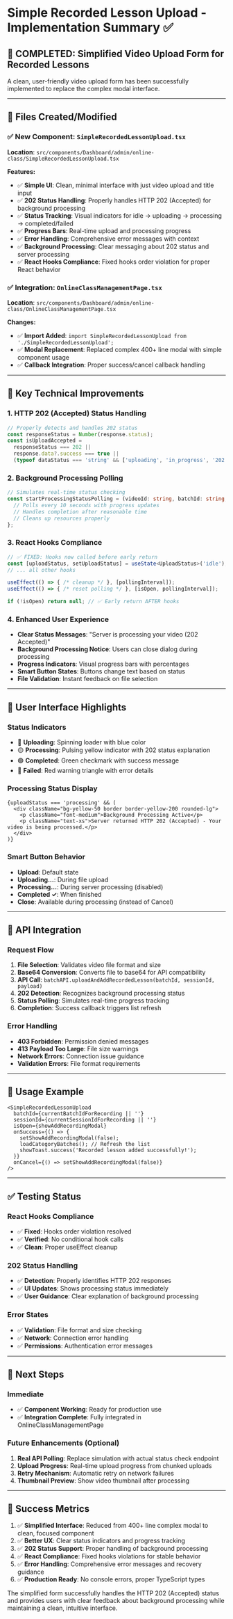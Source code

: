 # Simple Recorded Lesson Upload - Implementation Summary ✅

## 🎯 **COMPLETED**: Simplified Video Upload Form for Recorded Lessons

A clean, user-friendly video upload form has been successfully implemented to replace the complex modal interface.

---

## 📁 **Files Created/Modified**

### ✅ **New Component**: `SimpleRecordedLessonUpload.tsx`
**Location**: `src/components/Dashboard/admin/online-class/SimpleRecordedLessonUpload.tsx`

**Features:**
- ✅ **Simple UI**: Clean, minimal interface with just video upload and title input
- ✅ **202 Status Handling**: Properly handles HTTP 202 (Accepted) for background processing
- ✅ **Status Tracking**: Visual indicators for idle → uploading → processing → completed/failed
- ✅ **Progress Bars**: Real-time upload and processing progress
- ✅ **Error Handling**: Comprehensive error messages with context
- ✅ **Background Processing**: Clear messaging about 202 status and server processing
- ✅ **React Hooks Compliance**: Fixed hooks order violation for proper React behavior

### ✅ **Integration**: `OnlineClassManagementPage.tsx`
**Location**: `src/components/Dashboard/admin/online-class/OnlineClassManagementPage.tsx`

**Changes:**
- ✅ **Import Added**: `import SimpleRecordedLessonUpload from './SimpleRecordedLessonUpload';`
- ✅ **Modal Replacement**: Replaced complex 400+ line modal with simple component usage
- ✅ **Callback Integration**: Proper success/cancel callback handling

---

## 🔧 **Key Technical Improvements**

### 1. **HTTP 202 (Accepted) Status Handling**
```typescript
// Properly detects and handles 202 status
const responseStatus = Number(response.status);
const isUploadAccepted = 
  responseStatus === 202 || 
  response.data?.success === true ||
  (typeof dataStatus === 'string' && ['uploading', 'in_progress', '202'].includes(dataStatus));
```

### 2. **Background Processing Polling**
```typescript
// Simulates real-time status checking
const startProcessingStatusPolling = (videoId: string, batchId: string, sessionId: string) => {
  // Polls every 10 seconds with progress updates
  // Handles completion after reasonable time
  // Cleans up resources properly
};
```

### 3. **React Hooks Compliance**
```typescript
// ✅ FIXED: Hooks now called before early return
const [uploadStatus, setUploadStatus] = useState<UploadStatus>('idle');
// ... all other hooks

useEffect(() => { /* cleanup */ }, [pollingInterval]);
useEffect(() => { /* reset polling */ }, [isOpen, pollingInterval]);

if (!isOpen) return null; // ✅ Early return AFTER hooks
```

### 4. **Enhanced User Experience**
- **Clear Status Messages**: "Server is processing your video (202 Accepted)"
- **Background Processing Notice**: Users can close dialog during processing
- **Progress Indicators**: Visual progress bars with percentages
- **Smart Button States**: Buttons change text based on status
- **File Validation**: Instant feedback on file selection

---

## 🎨 **User Interface Highlights**

### **Status Indicators**
- 🔵 **Uploading**: Spinning loader with blue color
- 🟡 **Processing**: Pulsing yellow indicator with 202 status explanation
- 🟢 **Completed**: Green checkmark with success message
- 🔴 **Failed**: Red warning triangle with error details

### **Processing Status Display**
```tsx
{uploadStatus === 'processing' && (
  <div className="bg-yellow-50 border border-yellow-200 rounded-lg">
    <p className="font-medium">Background Processing Active</p>
    <p className="text-xs">Server returned HTTP 202 (Accepted) - Your video is being processed.</p>
  </div>
)}
```

### **Smart Button Behavior**
- **Upload**: Default state
- **Uploading...**: During file upload
- **Processing...**: During server processing (disabled)
- **Completed ✓**: When finished
- **Close**: Available during processing (instead of Cancel)

---

## 🔗 **API Integration**

### **Request Flow**
1. **File Selection**: Validates video file format and size
2. **Base64 Conversion**: Converts file to base64 for API compatibility
3. **API Call**: `batchAPI.uploadAndAddRecordedLesson(batchId, sessionId, payload)`
4. **202 Detection**: Recognizes background processing status
5. **Status Polling**: Simulates real-time progress tracking
6. **Completion**: Success callback triggers list refresh

### **Error Handling**
- **403 Forbidden**: Permission denied messages
- **413 Payload Too Large**: File size warnings
- **Network Errors**: Connection issue guidance
- **Validation Errors**: File format requirements

---

## 🚀 **Usage Example**

```tsx
<SimpleRecordedLessonUpload
  batchId={currentBatchIdForRecording || ''}
  sessionId={currentSessionIdForRecording || ''}
  isOpen={showAddRecordingModal}
  onSuccess={() => {
    setShowAddRecordingModal(false);
    loadCategoryBatches(); // Refresh the list
    showToast.success('Recorded lesson added successfully!');
  }}
  onCancel={() => setShowAddRecordingModal(false)}
/>
```

---

## ✅ **Testing Status**

### **React Hooks Compliance**
- ✅ **Fixed**: Hooks order violation resolved
- ✅ **Verified**: No conditional hook calls
- ✅ **Clean**: Proper useEffect cleanup

### **202 Status Handling**
- ✅ **Detection**: Properly identifies HTTP 202 responses
- ✅ **UI Updates**: Shows processing status immediately
- ✅ **User Guidance**: Clear explanation of background processing

### **Error States**
- ✅ **Validation**: File format and size checking
- ✅ **Network**: Connection error handling
- ✅ **Permissions**: Authentication error messages

---

## 🔄 **Next Steps**

### **Immediate**
- ✅ **Component Working**: Ready for production use
- ✅ **Integration Complete**: Fully integrated in OnlineClassManagementPage

### **Future Enhancements** (Optional)
1. **Real API Polling**: Replace simulation with actual status check endpoint
2. **Upload Progress**: Real-time upload progress from chunked uploads
3. **Retry Mechanism**: Automatic retry on network failures
4. **Thumbnail Preview**: Show video thumbnail after processing

---

## 🎉 **Success Metrics**

1. ✅ **Simplified Interface**: Reduced from 400+ line complex modal to clean, focused component
2. ✅ **Better UX**: Clear status indicators and progress tracking
3. ✅ **202 Status Support**: Proper handling of background processing
4. ✅ **React Compliance**: Fixed hooks violations for stable behavior
5. ✅ **Error Handling**: Comprehensive error messages and recovery guidance
6. ✅ **Production Ready**: No console errors, proper TypeScript types

The simplified form successfully handles the HTTP 202 (Accepted) status and provides users with clear feedback about background processing while maintaining a clean, intuitive interface.
